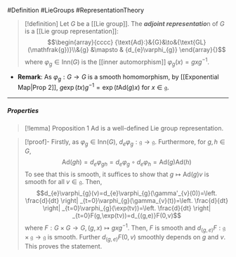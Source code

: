 #Definition #LieGroups #RepresentationTheory 

> [!definition]
> Let $G$ be a [[Lie group]]. The ***adjoint representatio***n of $G$ is a [[Lie group representation]]:$$\begin{array}{cccc} {\text{Ad}:}&{G}&\to&{\text{GL}(\mathfrak{g})}\\&{g} &\mapsto & {d_{e}\varphi_{g}} \end{array}{}$$where $\varphi_{g}\in \text{Inn}(G)$ is the [[inner automorphism]] $\varphi_{g}(x)=gxg^{-1}$.
- **Remark**: As $\varphi_{g}:G\to G$ is a smooth homomorphism, by [[Exponential Map|Prop 2]], $g\exp(tx)g^{-1}=\exp(t\text{Ad}(g)x)$ for $x\in \mathfrak{g}$.
---
##### Properties
> [!lemma] Proposition 1
> $\text{Ad}$ is a well-defined Lie group representation.

> [!proof]-
> Firstly, as $\varphi_{g}\in \text{Inn}(G)$, $d_{e}\varphi_{g}:\mathfrak{g}\to \mathfrak{g}$. Furthermore, for $g,h\in G$, $$\text{Ad}(gh)=d_{e}\varphi_{gh}=d_{e}\varphi_{g} \circ d_{e}\varphi_{h}=\text{Ad}(g)\text{Ad}(h)$$To see that this is smooth, it suffices to show that $g\mapsto \text{Ad}(g)v$ is smooth for all $v\in \mathfrak{g}$. Then, $$d_{e}\varphi_{g}(v)=d_{e}\varphi_{g}(\gamma'_{v}(0))=\left. \frac{d}{dt} \right| _{t=0}\varphi_{g}(\gamma_{v}(t))=\left. \frac{d}{dt} \right| _{t=0}\varphi_{g}(\exp(tv))=\left. \frac{d}{dt} \right| _{t=0}F(g,\exp(tv))=d_{(g,e)}F(0,v)$$where $F:G\times G\to G,(g,x)\mapsto gxg^{-1}$. Then, $F$ is smooth and $d_{(g,e)}F:\mathfrak{g}\times \mathfrak{g}\to \mathfrak{g}$ is smooth. Further $d_{(g,e)}F(0,v)$ smoothly depends on $g$ and $v$. This proves the statement.

